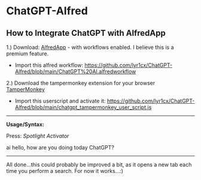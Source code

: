 # **ChatGPT-Alfred**
How to Integrate ChatGPT with AlfredApp
---------------------------------------
1.) Download: [AlfredApp](https://www.alfredapp.com) - with workflows enabled. I believe this is a premium feature.
 - Import this alfred workflow: https://github.com/lyr1cx/ChatGPT-Alfred/blob/main/ChatGPT%20AI.alfredworkflow

2.) Download the tampermonkey extension for your browser [TamperMonkey](https://www.tampermonkey.net/)
  - Import this userscript and activate it: https://github.com/lyr1cx/ChatGPT-Alfred/blob/main/chatgpt_tampermonkey_user_script.js
 -----------------------------------------
 
  **Usage/Syntax:**
  
  Press: *Spotlight Activator*
  
  ai hello, how are you doing today ChatGPT?
  
  -----------------------------------------
  
  
  All done...this could probably be improved a bit, as it opens a new tab each time you perform a search. For now it works...:)
